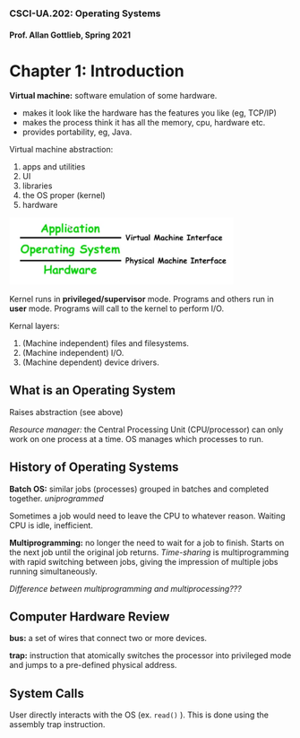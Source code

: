 ### CSCI-UA.202: Operating Systems

#### Prof. Allan Gottlieb, Spring 2021

# Chapter 1: Introduction

__Virtual machine:__ software emulation of some hardware. 
- makes it look like the hardware has the features you like (eg, TCP/IP)
- makes the process think it has all the memory, cpu, hardware etc. 
- provides portability, eg, Java.

Virtual machine abstraction:

1. apps and utilities
2. UI
3. libraries
4. the OS proper (kernel)
5. hardware

<img src="../pictures/virtual-machine.png" width="400">

Kernel runs in __privileged/supervisor__ mode. Programs and others run in __user__ mode. Programs will call to the kernel to perform I/O.

Kernal layers:
1. (Machine independent) files and filesystems.
2. (Machine independent) I/O.
3. (Machine dependent) device drivers.

## What is an Operating System

Raises abstraction (see above)

*Resource manager:* the Central Processing Unit (CPU/processor) can only work on one process at a time. OS manages which processes to run.

## History of Operating Systems

__Batch OS:__ similar jobs (processes) grouped in batches and completed together. *uniprogrammed*

Sometimes a job would need to leave the CPU to whatever reason. Waiting CPU is idle, inefficient.

__Multiprogramming:__ no longer the need to wait for a job to finish. Starts on the next job until the original job returns. *Time-sharing* is multiprogramming with rapid switching between jobs, giving the impression of multiple jobs running simultaneously.

*Difference between multiprogramming and multiprocessing???*

## Computer Hardware Review
<!-- elaborate? -->

__bus:__ a set of wires that connect two or more devices.

__trap:__ instruction that atomically switches the processor into privileged mode and jumps to a pre-defined physical address.

## System Calls

User directly interacts with the OS (ex. `read()` ). This is done using the assembly trap instruction.

